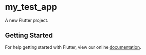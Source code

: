 # my_test_app

A new Flutter project.

## Getting Started

For help getting started with Flutter, view our online
[documentation](https://flutter.io/).
